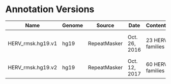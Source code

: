 # Annotation Versions

| Name | Genome | Source | Date | Contents | Notes |
| --- | --- | --- | --- | --- | --- |
| HERV_rmsk.hg19.v1 | hg19	| RepeatMasker | Oct. 26, 2016 | 23 HERV families | Used in Telescope methods manuscript. |
| HERV_rmsk.hg19.v2 | hg19	| RepeatMasker | Oct. 12, 2017 | 60 HERV families |  |



